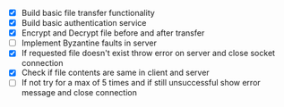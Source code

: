 - [X] Build basic file transfer functionality
- [X] Build basic authentication service
- [X] Encrypt and Decrypt file before and after transfer
- [ ] Implement Byzantine faults in server
- [X] If requested file doesn't exist throw error on server and close socket connection
- [X] Check if file contents are same in client and server
- [ ] If not try for a max of 5 times and if still unsuccessful show error message and close        connection